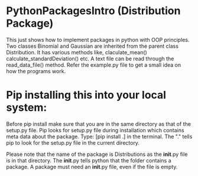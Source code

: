 # PythonPackagesIntro (Distribution Package)
This just shows how to implement packages in python with OOP principles.
Two classes Binomial and Gaussian are inherited from the parent class Distribution. 
It has various methods like, claculate_mean() calculate_standardDeviation() etc. 
A text file can be read through the read_data_file() method.
Refer the example.py file to get a small idea on how the programs work.

# Pip installing this into your local system:
Before pip install make sure that you are in the same directory as that of the setup.py file.
Pip looks for setup.py file during installation which contains meta data about the package.
Type: [pip install .] in the terminal.
The "." tells pip to look for the setup.py file in the current directory.

Please note that the name of the package is Distributions as the __init__.py file is in that directory. 
The __init__.py tells python that the folder contains a package.
A package must need an __init__.py file, even if the file is empty.


